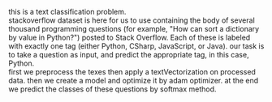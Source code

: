 this is a text classification problem.<br />
stackoverflow dataset is here for us to use containing the body of several thousand programming questions (for example, "How can sort a dictionary by value in Python?") posted to Stack Overflow. Each of these is labeled with exactly one tag (either Python, CSharp, JavaScript, or Java). our task is to take a question as input, and predict the appropriate tag, in this case, Python.<br />
first we preprocess the texes then apply a textVectorization on processed data. then we create a model and optimize it by adam optimizer. at the end we predict the classes of these questions by softmax method.
